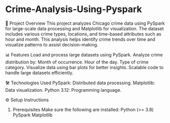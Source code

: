# Crime-Analysis-Using-Pyspark
🚀 Project Overview
This project analyzes Chicago crime data using PySpark for large-scale data processing and Matplotlib for visualization. The dataset includes various crime types, locations, and time-based attributes such as hour and month. This analysis helps identify crime trends over time and visualize patterns to assist decision-making.

📊 Features
Load and process large datasets using PySpark.
Analyze crime distribution by:
Month of occurrence.
Hour of the day.
Type of crime category.
Visualize data using bar plots for better insights.
Scalable code to handle large datasets efficiently.

🛠 Technologies Used
PySpark: Distributed data processing.
Matplotlib: Data visualization.
Python 3.12: Programming language.

⚙ Setup Instructions
1. Prerequisites
Make sure the following are installed:
Python (>= 3.8)
PySpark
Matplotlib
